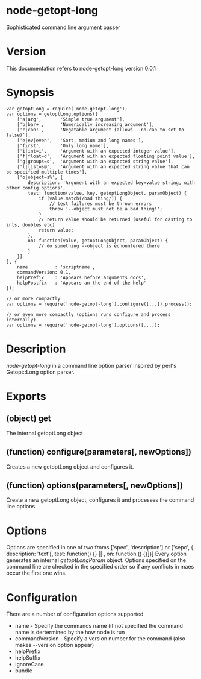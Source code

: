 node-getopt-long
================

Sophisticated command line argument passer

Version
=======

This documentation refers to node-getopt-long version 0.0.1

Synopsis
========

    var getoptLong = require('node-getopt-long');
    var options = getoptLong.options([
        ['a|arg',       'Simple true argument'],
        ['b|bar+',      'Numerically increasing argument'],
        ['c|can!',      'Negatable argument (allows --no-can to set to false)'],
        ['e|ev|even',   'Sort, medium and long names'],
        ['first',       'Only long name'],
        ['i|int=i',     'Argument with an expected integer value'],
        ['f|float=d',   'Argument with an expected floating point value'],
        ['g|groups=s',  'Argument with an expected string value'],
        ['l|list=s@',   'Argument with an expected string value that can be specified multiple times'],
        ['o|object=s%', {
            description: 'Argument with an expected key=value string, with other config options',
            test: function(value, key, getoptLongObject, paramObject) {
                if (value.match(/bad thing/)) {
                    // test failures must be thrown errors
                    throw '--object must not be a bad thing!';
                }
                // return value should be returned (useful for casting to ints, doubles etc)
                return value;
            },
            on: function(value, getoptLongObject, paramObject) {
                // do something --object is ecnountered there
            }
        }]
    ], {
        name          : 'scriptname',
        commandVersion: 0.1,
        helpPrefix    : 'Appears before arguments docs',
        helpPostfix   : 'Appears an the end of the help'
    });

    // or more compactly
    var options = require('node-getopt-long').configure([...]).process();

    // or even more compactly (options runs configure and process internally)
    var options = require('node-getopt-long').options([...]);

Description
===========

*node-getopt-long* in a command line option parser inspired by perl's Getopt::Long option parser.

Exports
=======

(object) get
------------

The internal getoptLong object

(function) configure(parameters[, newOptions])
----------------------------------------------

Creates a new getoptLong object and configures it.

(function) options(parameters[, newOptions])
--------------------------------------------

Create a new getoptLong object, configures it and processes the command line options

Options
=======

Options are specified in one of two froms ['spec', 'description'] or ['sepc', { description: 'text'[, test: function() {} || , on: function () {}]}]
Every option generates an internal *getoptLongParam* object. Options specified on the command line are checked in the specified order so if any conflicts in
maes occur the first one wins.

Configuration
=============

There are a number of configuration options supported

* name - Specify the commands name (if not specified the command name is dertermined by the how node is run
* commandVersion - Specify a version number for the command (also makes --version option appear)
* helpPrefix
* helpSuffix
* ignoreCase
* bundle

